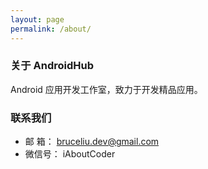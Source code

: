 ```yaml
---
layout: page
permalink: /about/
---
```



### 关于 AndroidHub

Android 应用开发工作室，致力于开发精品应用。


### 联系我们

* 邮  箱： bruceliu.dev@gmail.com
* 微信号： iAboutCoder